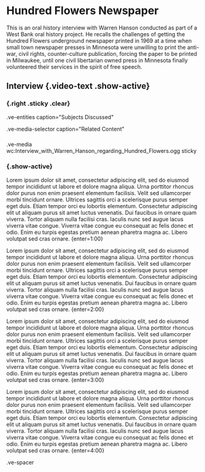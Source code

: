 # Hundred Flowers Newspaper

This is an oral history interview with Warren Hanson conducted as part of a West Bank oral history project. He recalls the challenges of getting the Hundred Flowers underground newspaper printed in 1969 at a time when small town newspaper presses in Minnesota were unwilling to print the anti-war, civil rights, counter-culture publication, forcing the paper to be printed in Milwaukee, until one civil libertarian owned press in Minnesota finally volunteered their services in the spirit of free speech.

## Interview {.video-text .show-active}

### {.right .sticky .clear}

.ve-entities caption="Subjects Discussed"

.ve-media-selector caption="Related Content"

###

.ve-media wc:Interview_with_Warren_Hanson_regarding_Hundred_Flowers.ogg sticky

### {.show-active}
Lorem ipsum dolor sit amet, consectetur adipiscing elit, sed do eiusmod tempor incididunt ut labore et dolore magna aliqua. Urna porttitor rhoncus dolor purus non enim praesent elementum facilisis. Velit sed ullamcorper morbi tincidunt ornare. Ultrices sagittis orci a scelerisque purus semper eget duis. Etiam tempor orci eu lobortis elementum. Consectetur adipiscing elit ut aliquam purus sit amet luctus venenatis. Dui faucibus in ornare quam viverra. Tortor aliquam nulla facilisi cras. Iaculis nunc sed augue lacus viverra vitae congue. Viverra vitae congue eu consequat ac felis donec et odio. Enim eu turpis egestas pretium aenean pharetra magna ac. Libero volutpat sed cras ornare.
{enter=1:00}

Lorem ipsum dolor sit amet, consectetur adipiscing elit, sed do eiusmod tempor incididunt ut labore et dolore magna aliqua. Urna porttitor rhoncus dolor purus non enim praesent elementum facilisis. Velit sed ullamcorper morbi tincidunt ornare. Ultrices sagittis orci a scelerisque purus semper eget duis. Etiam tempor orci eu lobortis elementum. Consectetur adipiscing elit ut aliquam purus sit amet luctus venenatis. Dui faucibus in ornare quam viverra. Tortor aliquam nulla facilisi cras. Iaculis nunc sed augue lacus viverra vitae congue. Viverra vitae congue eu consequat ac felis donec et odio. Enim eu turpis egestas pretium aenean pharetra magna ac. Libero volutpat sed cras ornare.
{enter=2:00}

Lorem ipsum dolor sit amet, consectetur adipiscing elit, sed do eiusmod tempor incididunt ut labore et dolore magna aliqua. Urna porttitor rhoncus dolor purus non enim praesent elementum facilisis. Velit sed ullamcorper morbi tincidunt ornare. Ultrices sagittis orci a scelerisque purus semper eget duis. Etiam tempor orci eu lobortis elementum. Consectetur adipiscing elit ut aliquam purus sit amet luctus venenatis. Dui faucibus in ornare quam viverra. Tortor aliquam nulla facilisi cras. Iaculis nunc sed augue lacus viverra vitae congue. Viverra vitae congue eu consequat ac felis donec et odio. Enim eu turpis egestas pretium aenean pharetra magna ac. Libero volutpat sed cras ornare.
{enter=3:00}

Lorem ipsum dolor sit amet, consectetur adipiscing elit, sed do eiusmod tempor incididunt ut labore et dolore magna aliqua. Urna porttitor rhoncus dolor purus non enim praesent elementum facilisis. Velit sed ullamcorper morbi tincidunt ornare. Ultrices sagittis orci a scelerisque purus semper eget duis. Etiam tempor orci eu lobortis elementum. Consectetur adipiscing elit ut aliquam purus sit amet luctus venenatis. Dui faucibus in ornare quam viverra. Tortor aliquam nulla facilisi cras. Iaculis nunc sed augue lacus viverra vitae congue. Viverra vitae congue eu consequat ac felis donec et odio. Enim eu turpis egestas pretium aenean pharetra magna ac. Libero volutpat sed cras ornare.
{enter=4:00}

.ve-spacer
